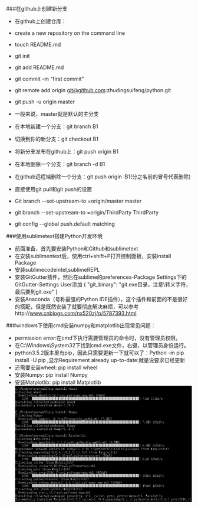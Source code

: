 ###在github上创建新分支
- 在github上创建仓库：
- create a new repository on the command line

- touch README.md
- git init
- git add README.md
- git commit -m "first commit"
- git remote add origin git@github.com:zhudingsuifeng/python.git
- git push -u origin master
- 一般来说，master就是默认的主分支


- 在本地新建一个分支：git branch B1
- 切换到你的新分支：git checkout B1
- 将新分支发布在github上：git push origin B1
- 在本地删除一个分支：git branch -d B1
- 在github远程端删除一个分支：git push origin :B1(分之名前的冒号代表删除)



- 直接使用git pull和git push的设置
- Git branch  --set-upstream-to =origin/master master
- git branch  --set-upstream-to =origin/ThirdParty ThirdParty
- git config --global push.default matching

###使用sublimetext搭建Python开发环境
- 前面准备，首先要安装Python和Github和sublimetext
- 在安装sublimentext后，使用ctrl+shift+P打开控制面板，安装install Package
- 安装sublimecodeintel,sublimeREPL
- 安装GitGutter插件，然后在sublime的preferences-Package Settings下的GitGutter-Settings User添加 
{
"git_binary": "git.exe目录，注意\转义字符，最后要到git.exe"
}
- 安装Anaconda（号称最强的Python IDE插件），这个插件和前面的不是很好的搭配，但是既然安装了就要彻底解决麻烦，可以参考http://www.cnblogs.com/nx520zj/p/5787393.html


###windows下使用cmd安装numpy和matplotlib出现常见问题：
- permission error:在cmd下执行需要管理员的命令时，没有管理员权限。
- 在C:\Windows\System32下找到cmd.exe文件，右键，以管理员身份运行。
- python3.5.2版本里有pip，因此只需要更新一下就可以了：Python -m pip install -U pip ,显示Requirement already up-to-date:就是说要求已经更新
- 还需要安装wheel: pip install wheel
- 安装Numpy: pip install Numpy
- 安装Matplotlib: pip install Matplotlib
![pip安装插件](images/pip安装插件.png)